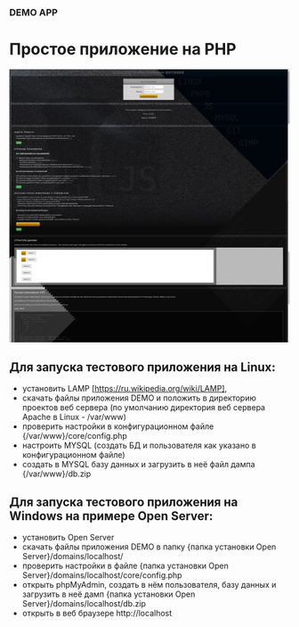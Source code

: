 ### DEMO APP ###
# Простое приложение на PHP #

![alt text](demo.jpg "preview")

## Для запуска тестового приложения на Linux:
 - установить LAMP [https://ru.wikipedia.org/wiki/LAMP],
 - скачать файлы приложения DEMO и положить в директорию проектов веб сервера (по умолчанию директория веб сервера Apache в Linux - /var/www)
 - проверить настройки в конфигурационном файле {/var/www}/core/config.php
 - настроить MYSQL (создать БД и пользователя как указано в конфигурационном файле)
 - создать в MYSQL базу данных и загрузить в неё файл дампа {/var/www}/db.zip

 ## Для запуска тестового приложения на Windows на примере Open Server:
 - установить Open Server
 - скачать файлы приложения DEMO в папку {папка установки Open Server}/domains/localhost/
 - проверить настройки в файле {папка установки Open Server}/domains/localhost/core/config.php
 - открыть phpMyAdmin, создать в нём пользователя, базу данных и загрузить в неё дамп {папка установки Open Server}/domains/localhost/db.zip
 - открыть в веб браузере http://localhost